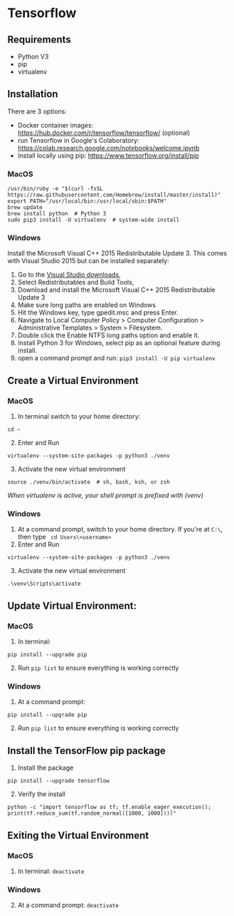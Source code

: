# Tensorflow

## Requirements
* Python V3 
* pip
* virtualenv

## Installation
There are 3 options:

* Docker container images: https://hub.docker.com/r/tensorflow/tensorflow/  (optional)
* run Tensorflow in Google's Colaboratory: https://colab.research.google.com/notebooks/welcome.ipynb
* Install locally using pip: https://www.tensorflow.org/install/pip

### MacOS
```
/usr/bin/ruby -e "$(curl -fsSL https://raw.githubusercontent.com/Homebrew/install/master/install)"
export PATH="/usr/local/bin:/usr/local/sbin:$PATH"
brew update
brew install python  # Python 3
sudo pip3 install -U virtualenv  # system-wide install
```

### Windows
Install the Microsoft Visual C++ 2015 Redistributable Update 3. This comes with Visual Studio 2015 but can be installed separately:

1. Go to the [Visual Studio downloads](https://visualstudio.microsoft.com/vs/older-downloads/ "Visual Studio downloads"),
2. Select Redistributables and Build Tools,
3. Download and install the Microsoft Visual C++ 2015 Redistributable Update 3
4. Make sure long paths are enabled on Windows
  1. Hit the Windows key, type gpedit.msc and press Enter.
  2. Navigate to Local Computer Policy > Computer Configuration > Administrative Templates > System > Filesystem.
  3. Double click the Enable NTFS long paths option and enable it.
5. Install Python 3 for Windows, select pip as an optional feature during install.
6. open a command prompt and run: ```pip3 install -U pip virtualenv```

## Create a Virtual Environment

### MacOS
1. In terminal switch to your home directory:
```
cd ~
```
2. Enter and Run
```
virtualenv --system-site-packages -p python3 ./venv
```
3. Activate the new virtual environment
```
source ./venv/bin/activate  # sh, bash, ksh, or zsh
```

_When virtualenv is active, your shell prompt is prefixed with (venv)_

### Windows
1. At a command prompt, switch to your home directory. If you're at ```C:\```, then type
``` cd Users\<username>```
2. Enter and Run
```
virtualenv --system-site-packages -p python3 ./venv
```
3. Activate the new virtual environment
```
.\venv\Scripts\activate
```

## Update Virtual Environment:

### MacOS
1. In terminal:
```
pip install --upgrade pip
```

2. Run ```pip list``` to ensure everything is working correctly


### Windows
1. At a command prompt: 
```
pip install --upgrade pip
```
2. Run ```pip list``` to ensure everything is working correctly

## Install the TensorFlow pip package
1. Install the package
```
pip install --upgrade tensorflow
```
2. Verify the install
```
python -c "import tensorflow as tf; tf.enable_eager_execution(); print(tf.reduce_sum(tf.random_normal([1000, 1000])))"
```

## Exiting the Virtual Environment

### MacOS
1. In terminal: ```deactivate```

### Windows
2. At a command prompt: ```deactivate```
